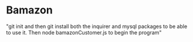 # Bamazon

"git init and then git install both the inquirer and mysql packages to be able to use it. Then node bamazonCustomer.js to begin the program"
